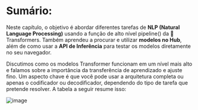 # Sumário:

Neste capítulo, o objetivo é abordar diferentes tarefas de **NLP (Natural Language Processing)** usando a função de alto nível pipeline() da 🤗 Transformers. Também aprendeu a procurar e utilizar **modelos no Hub**, além de como usar a **API de Inferência** para testar os modelos diretamente no seu navegador.

Discutimos como os modelos Transformer funcionam em um nível mais alto e falamos sobre a importância da transferência de aprendizado e ajuste fino. Um aspecto chave é que você pode usar a arquitetura completa ou apenas o codificador ou decodificador, dependendo do tipo de tarefa que pretende resolver. A tabela a seguir resume isso:

![image](https://github.com/Baldros/NLP-Course-HuggingFace/assets/114627100/5e8eab11-11b2-433b-a474-b0947b341bf9)
